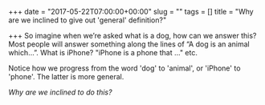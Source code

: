 +++
date = "2017-05-22T07:00:00+00:00"
slug = ""
tags = []
title = "Why are we inclined to give out 'general' definition?"

+++
So imagine when we’re asked what is a dog, how can we answer this? Most people will answer something along the lines of “A dog is an animal which…”. What is iPhone? "iPhone is a phone that ..." etc.

Notice how we progress from the word 'dog' to 'animal', or 'iPhone' to 'phone'. The latter is more general. 

_Why are we inclined to do this?_